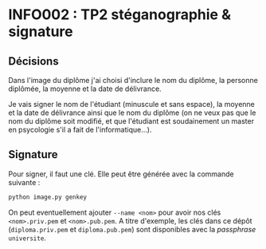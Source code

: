 # INFO002 : TP2 stéganographie & signature

## Décisions

Dans l'image du diplôme j'ai choisi d'inclure le nom du diplôme, la personne diplômée, la moyenne et la date de délivrance.

Je vais signer le nom de l'étudiant (minuscule et sans espace), la moyenne et la date de délivrance ainsi que le nom du diplôme (on ne veux pas que le nom du diplôme soit modifié, et que l'étudiant est soudainement un master en psycologie s'il a fait de l'informatique...).

## Signature

Pour signer, il faut une clé. Elle peut être générée avec la commande suivante :

```bash
python image.py genkey
```

On peut eventuellement ajouter `--name <nom>` pour avoir nos clés `<nom>.priv.pem` et `<nom>.pub.pem`.
A titre d'exemple, les clés dans ce dépôt (`diploma.priv.pem` et `diploma.pub.pem`) sont disponibles avec la _passphrase_ `universite`.
